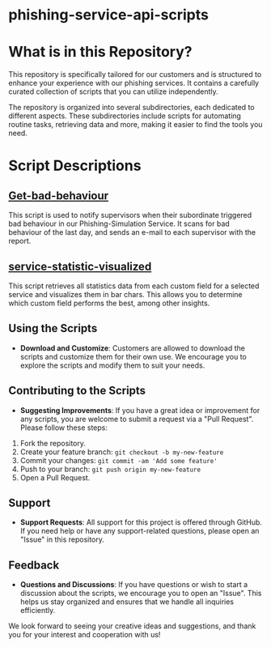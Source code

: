 # phishing-service-api-scripts

# What is in this Repository?
This repository is specifically tailored for our customers and is structured to enhance your experience with our phishing services. It contains a carefully curated collection of scripts that you can utilize independently.

The repository is organized into several subdirectories, each dedicated to different aspects. These subdirectories include scripts for automating routine tasks, retrieving data and more, making it easier to find the tools you need.

# Script Descriptions

##  [Get-bad-behaviour](Get-bad-behaviour/README.md)
This script is used to notify supervisors when their subordinate triggered bad behaviour in our Phishing-Simulation Service. It scans for bad behaviour of the last day, and sends an e-mail to each supervisor with the report.

##  [service-statistic-visualized](service-statistic-visualized/README.md)
This script retrieves all statistics data from each custom field for a selected service and visualizes them in bar chars. This allows you to determine which custom field performs the best, among other insights.

## Using the Scripts

- **Download and Customize**: Customers are allowed to download the scripts and customize them for their own use. We encourage you to explore the scripts and modify them to suit your needs.

## Contributing to the Scripts

- **Suggesting Improvements**: If you have a great idea or improvement for any scripts, you are welcome to submit a request via a "Pull Request". Please follow these steps:
1. Fork the repository.
2. Create your feature branch: `git checkout -b my-new-feature`
3. Commit your changes: `git commit -am 'Add some feature'`
4. Push to your branch: `git push origin my-new-feature`
5. Open a Pull Request.

## Support

- **Support Requests**: All support for this project is offered through GitHub. If you need help or have any support-related questions, please open an "Issue" in this repository.

## Feedback

- **Questions and Discussions**: If you have questions or wish to start a discussion about the scripts, we encourage you to open an "Issue". This helps us stay organized and ensures that we handle all inquiries efficiently.

We look forward to seeing your creative ideas and suggestions, and thank you for your interest and cooperation with us!